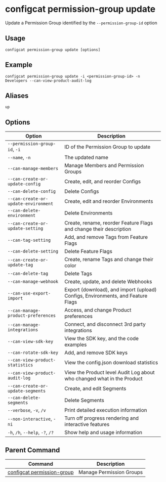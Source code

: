 # configcat permission-group update
Update a Permission Group identified by the `--permission-group-id` option
## Usage
```
configcat permission-group update [options]
```
## Example
```
configcat permission-group update -i <permission-group-id> -n Developers --can-view-product-audit-log
```
## Aliases
`up`
## Options
| Option | Description |
| ------ | ----------- |
| `--permission-group-id`, `-i` | ID of the Permission Group to update |
| `--name`, `-n` | The updated name |
| `--can-manage-members` | Manage Members and Permission Groups |
| `--can-create-or-update-config` | Create, edit, and reorder Configs |
| `--can-delete-config` | Delete Configs |
| `--can-create-or-update-environment` | Create, edit and reorder Environments |
| `--can-delete-environment` | Delete Environments |
| `--can-create-or-update-setting` | Create, rename, reorder Feature Flags and change their description |
| `--can-tag-setting` | Add, and remove Tags from Feature Flags |
| `--can-delete-setting` | Delete Feature Flags |
| `--can-create-or-update-tag` | Create, rename Tags and change their color |
| `--can-delete-tag` | Delete Tags |
| `--can-manage-webhook` | Create, update, and delete Webhooks |
| `--can-use-export-import` | Export (download), and import (upload) Configs, Environments, and Feature Flags |
| `--can-manage-product-preferences` | Access, and change Product preferences |
| `--can-manage-integrations` | Connect, and disconnect 3rd party integrations |
| `--can-view-sdk-key` | View the SDK key, and the code examples |
| `--can-rotate-sdk-key` | Add, and remove SDK keys |
| `--can-view-product-statistics` | View the config.json download statistics |
| `--can-view-product-audit-log` | View the Product level Audit Log about who changed what in the Product |
| `--can-create-or-update-segments` | Create, and edit Segments |
| `--can-delete-segments` | Delete Segments |
| `--verbose`, `-v`, `/v` | Print detailed execution information |
| `--non-interactive`, `-ni` | Turn off progress rendering and interactive features |
| `-h`, `/h`, `--help`, `-?`, `/?` | Show help and usage information |
## Parent Command
| Command | Description |
| ------ | ----------- |
| [configcat permission-group](configcat-permission-group.md) | Manage Permission Groups |
